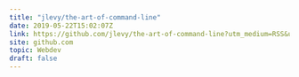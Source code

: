 ```yaml
---
title: "jlevy/the-art-of-command-line"
date: 2019-05-22T15:02:07Z
link: https://github.com/jlevy/the-art-of-command-line?utm_medium=RSS&utm_source=hune
site: github.com
topic: Webdev
draft: false
---
```

